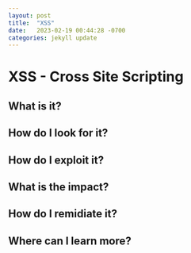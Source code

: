 ```yaml
---
layout: post
title:  "XSS"
date:   2023-02-19 00:44:28 -0700
categories: jekyll update
---
```

# **XSS - Cross Site Scripting**

## What is it?

## How do I look for it?

## How do I exploit it?

## What is the impact?

## How do I remidiate it?

## Where can I learn more?
